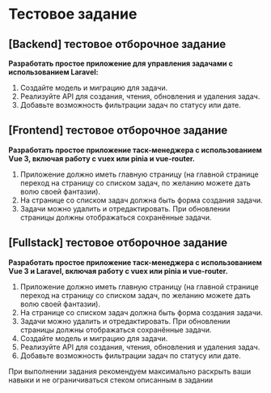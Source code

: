 # Тестовое задание

## [Backend] тестовое отборочное задание

**Разработать простое приложение для управления задачами с использованием 
Laravel:**

1. Создайте модель и миграцию для задачи.
2. Реализуйте API для создания, чтения, обновления и удаления задач.
3. Добавьте возможность фильтрации задач по статусу или дате.

## [Frontend] тестовое отборочное задание

**Разработать простое приложение таск-менеджера с использованием Vue 3, 
включая работу с vuex или pinia и vue-router.**

1. Приложение должно иметь главную страницу 
    (на главной странице переход на страницу со списком задач,
    по желанию можете дать волю своей фантазии).
2. На странице со списком задач должна быть форма создания задачи.
3. Задачи можно удалить и отредактировать. 
    При обновлении страницы должны отображаться сохранённые задачи.

## [Fullstack] тестовое отборочное задание

**Разработать простое приложение таск-менеджера с использованием Vue 3 и 
Laravel, включая работу с vuex или pinia и vue-router.**

1. Приложение должно иметь главную страницу 
    (на главной странице переход на страницу со списком задач, 
    по желанию можете дать волю своей фантазии).
2. На странице со списком задач должна быть форма создания задачи.
3. Задачи можно удалить и отредактировать. 
    При обновлении страницы должны отображаться сохранённые задачи.
4. Создайте модель и миграцию для задачи.
5. Реализуйте API для создания, чтения, обновления и удаления задач.
6. Добавьте возможность фильтрации задач по статусу или дате.

При выполнении задания рекомендуем максимально раскрыть ваши навыки и не
ограничиваться стеком описанным в задании

